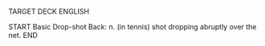 TARGET DECK
ENGLISH

START
Basic
Drop-shot
Back: n. (in tennis) shot dropping abruptly over the net.
END
